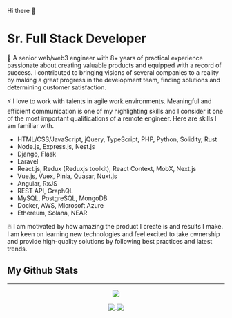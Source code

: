 Hi there 👋

# Sr. Full Stack Developer

🏃 A senior web/web3 engineer with 8+ years of practical experience passionate about creating valuable products and equipped with a record of success. I contributed to
bringing visions of several companies to a reality by making a great progress in the development team, finding solutions and determining customer satisfaction.

⚡ I love to work with talents in agile work environments. Meaningful and efficient communication is one of my highlighting skills and I consider it one of the most important qualifications of a remote engineer. Here are skills I am familiar with.

- HTML/CSS/JavaScript, jQuery, TypeScript, PHP, Python, Solidity, Rust
- Node.js, Express.js, Nest.js
- Django, Flask
- Laravel
- React.js, Redux (Reduxjs toolkit), React Context, MobX, Next.js
- Vue.js, Vuex, Pinia, Quasar, Nuxt.js
- Angular, RxJS
- REST API, GraphQL
- MySQL, PostgreSQL, MongoDB
- Docker, AWS, Microsoft Azure
- Ethereum, Solana, NEAR

🔥 I am motivated by how amazing the product I create is and results I make. I am keen on learning new technologies and feel excited to take ownership and provide high-quality solutions by following best practices and latest trends.

## My Github Stats

---

<p align="center">
	<a href="https://github.com/byonduniverse">
		<img align="center" src="https://github-profile-trophy.vercel.app/?username=byonduniverse" />
	</a>
</p>
<p align="center">
	<a href="https://github.com/byonduniverse">
		<img align="center" src="https://github-readme-stats.vercel.app/api/top-langs/?username=byonduniverse&langs_count=8&layout=compact&card_width=260&hide=html,scss,makefile,ruby,css,less" />
	</a>
	<a href="https://github.com/byonduniverse">
		<img align="center" src="https://github-readme-stats.vercel.app/api?username=byonduniverse&show_icons=true&theme=dracula" />
	</a>
</p>
